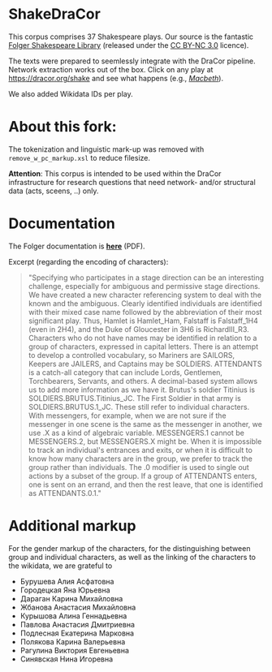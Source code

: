 # ShakeDraCor
This corpus comprises 37 Shakespeare plays. Our source is the fantastic [Folger Shakespeare Library](https://www.folgerdigitaltexts.org/) (released under the [CC BY-NC 3.0](https://creativecommons.org/licenses/by-nc/3.0/deed.en_US) licence).

The texts were prepared to seemlessly integrate with the DraCor pipeline. Network extraction works out of the box. Click on any play at https://dracor.org/shake and see what happens (e.g., *[Macbeth](https://dracor.org/shake/macbeth)*).

We also added Wikidata IDs per play.

# About this fork:
The tokenization and linguistic mark-up was removed with `remove_w_pc_markup.xsl` to reduce filesize. 

**Attention**: This corpus is intended to be used within the DraCor infrastructure for research questions that need network- and/or structural data (acts, sceens, ..) only.

# Documentation
The Folger documentation is **[here](http://www.folgerdigitaltexts.org/fdt_documentation.pdf)** (PDF).

Excerpt (regarding the encoding of characters):

<blockquote>"Specifying who participates in a stage direction can be an interesting challenge, especially for ambiguous and permissive stage directions. We have created a new character referencing system to deal with the known and the ambiguous. Clearly identified individuals are identified with their mixed case name followed by the abbreviation of their most significant play. Thus, Hamlet is Hamlet_Ham, Falstaff is Falstaff_1H4 (even in 2H4), and the Duke of Gloucester in 3H6 is RichardIII_R3. Characters who do not have names may be identified in relation to a group of characters, expressed in capital letters. There is an attempt to develop a controlled vocabulary, so Mariners are SAILORS, Keepers are JAILERS, and Captains may be SOLDIERS. ATTENDANTS is a catch-all category that can include Lords, Gentlemen, Torchbearers, Servants, and others. A decimal-based system allows us to add more information as we have it. Brutus's soldier Titinius is SOLDIERS.BRUTUS.Titinius_JC. The First Soldier in that army is SOLDIERS.BRUTUS.1_JC. These still refer to individual characters. With messengers, for example, when we are not sure if the messenger in one scene is the same as the messenger in another, we use .X as a kind of algebraic variable. MESSENGERS.1 cannot be MESSENGERS.2, but MESSENGERS.X might be. When it is impossible to track an individual's entrances and exits, or when it is difficult to know how many characters are in the group, we prefer to track the group rather than individuals. The .0 modifier is used to single out actions by a subset of the group. If a group of ATTENDANTS enters, one is sent on an errand, and then the rest leave, that one is identified as ATTENDANTS.0.1."</blockquote>

# Additional markup

For the gender markup of the characters, for the distinguishing between group and individual characters, as well as the linking of the characters to the wikidata, we are grateful to
* Бурушева Алия Асфатовна 
* Городецкая Яна	Юрьевна
* Дараган Карина	Михайловна
* Жбанова Анастасия	Михайловна
* Курышова Алина	Геннадьевна
* Павлова Анастасия	Дмитриевна
* Подлесная Екатерина	Марковна
* Полякова Карина	Валерьевна
* Рагулина Виктория	Евгеньевна
* Синявская Нина	Игоревна


